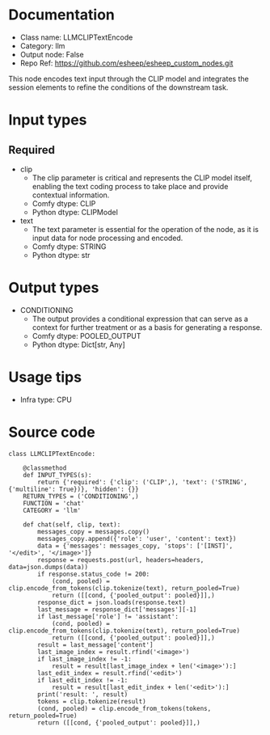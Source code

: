 # Documentation
- Class name: LLMCLIPTextEncode
- Category: llm
- Output node: False
- Repo Ref: https://github.com/esheep/esheep_custom_nodes.git

This node encodes text input through the CLIP model and integrates the session elements to refine the conditions of the downstream task.

# Input types
## Required
- clip
    - The clip parameter is critical and represents the CLIP model itself, enabling the text coding process to take place and provide contextual information.
    - Comfy dtype: CLIP
    - Python dtype: CLIPModel
- text
    - The text parameter is essential for the operation of the node, as it is input data for node processing and encoded.
    - Comfy dtype: STRING
    - Python dtype: str

# Output types
- CONDITIONING
    - The output provides a conditional expression that can serve as a context for further treatment or as a basis for generating a response.
    - Comfy dtype: POOLED_OUTPUT
    - Python dtype: Dict[str, Any]

# Usage tips
- Infra type: CPU

# Source code
```
class LLMCLIPTextEncode:

    @classmethod
    def INPUT_TYPES(s):
        return {'required': {'clip': ('CLIP',), 'text': ('STRING', {'multiline': True})}, 'hidden': {}}
    RETURN_TYPES = ('CONDITIONING',)
    FUNCTION = 'chat'
    CATEGORY = 'llm'

    def chat(self, clip, text):
        messages_copy = messages.copy()
        messages_copy.append({'role': 'user', 'content': text})
        data = {'messages': messages_copy, 'stops': ['[INST]', '</edit>', '</image>']}
        response = requests.post(url, headers=headers, data=json.dumps(data))
        if response.status_code != 200:
            (cond, pooled) = clip.encode_from_tokens(clip.tokenize(text), return_pooled=True)
            return ([[cond, {'pooled_output': pooled}]],)
        response_dict = json.loads(response.text)
        last_message = response_dict['messages'][-1]
        if last_message['role'] != 'assistant':
            (cond, pooled) = clip.encode_from_tokens(clip.tokenize(text), return_pooled=True)
            return ([[cond, {'pooled_output': pooled}]],)
        result = last_message['content']
        last_image_index = result.rfind('<image>')
        if last_image_index != -1:
            result = result[last_image_index + len('<image>'):]
        last_edit_index = result.rfind('<edit>')
        if last_edit_index != -1:
            result = result[last_edit_index + len('<edit>'):]
        print('result: ', result)
        tokens = clip.tokenize(result)
        (cond, pooled) = clip.encode_from_tokens(tokens, return_pooled=True)
        return ([[cond, {'pooled_output': pooled}]],)
```